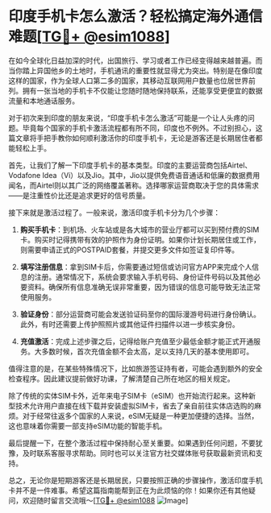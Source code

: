 # 印度手机卡怎么激活？轻松搞定海外通信难题[[TG💪+ @esim1088](https://t.me/s/esim1088)]

在如今全球化日益加深的时代，出国旅行、学习或者工作已经变得越来越普遍。而当你踏上异国他乡的土地时，手机通讯的重要性就显得尤为突出。特别是在像印度这样的国家，作为全球人口第二多的国家，其移动互联网用户数量也位居世界前列。拥有一张当地的手机卡不仅能让您随时随地保持联系，还能享受更便宜的数据流量和本地通话服务。

对于初次来到印度的朋友来说，“印度手机卡怎么激活”可能是一个让人头疼的问题。毕竟每个国家的手机卡激活流程都有所不同，印度也不例外。不过别担心，这篇文章将手把手教你如何顺利激活你的印度手机卡，无论是游客还是长期居住者都能轻松上手。

首先，让我们了解一下印度手机卡的基本类型。印度的主要运营商包括Airtel、Vodafone Idea（Vi）以及Jio。其中，Jio以提供免费语音通话和低廉的数据费用闻名，而Airtel则以其广泛的网络覆盖著称。选择哪家运营商取决于您的具体需求——是注重性价比还是追求更好的信号质量。

接下来就是激活过程了。一般来说，激活印度手机卡分为几个步骤：

1. **购买手机卡**：到机场、火车站或是各大城市的营业厅都可以买到预付费的SIM卡。购买时记得携带有效的护照作为身份证明。如果你计划长期居住或工作，则需要申请正式的POSTPAID套餐，并提交更多文件如签证复印件等。

2. **填写注册信息**：拿到SIM卡后，你需要通过短信或访问官方APP来完成个人信息的注册。通常情况下，系统会要求输入手机号码、身份证件号码以及其他必要资料。确保所有信息准确无误非常重要，因为错误的信息可能导致无法正常使用服务。

3. **验证身份**：部分运营商可能会发送验证码至你的国际漫游号码进行身份确认。此外，有时还需要上传护照照片或其他证件扫描件以进一步核实身份。

4. **充值激活**：完成上述步骤之后，记得给账户充值至少最低金额才能正式开通服务。大多数时候，首次充值金额不会太高，足以支持几天的基本使用即可。

值得注意的是，在某些特殊情况下，比如旅游签证持有者，可能会遇到额外的安全检查程序。因此建议提前做好功课，了解清楚自己所在地区的相关规定。

除了传统的实体SIM卡外，近年来电子SIM卡（eSIM）也开始流行起来。这种新型技术允许用户直接在线下载并安装虚拟SIM卡，省去了亲自前往实体店选购的麻烦。对于经常往返多个国家的人来说，eSIM无疑是一种更加便捷的选择。当然，这也意味着你需要一部支持eSIM功能的智能手机。

最后提醒一下，在整个激活过程中保持耐心至关重要。如果遇到任何问题，不要犹豫，及时联系客服寻求帮助。同时也可以关注官方社交媒体账号获取最新资讯和支持。

总之，无论你是短期游客还是长期居民，只要按照正确的步骤操作，激活印度手机卡并不是一件难事。希望这篇指南能帮到正在为此烦恼的你！如果你还有其他疑问，欢迎随时留言交流哦～[[TG💪+ @esim1088](https://t.me/s/esim1088) ![Image](https://i.postimg.cc/4NQfJmqS/Snipaste-2025-05-13-00-14-12.png)]